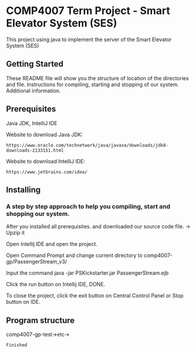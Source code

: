 # COMP4007 Term Project - Smart Elevator System (SES)

This project using java to implement the server of the Smart Elevator System (SES)

## Getting Started

These README file will show you the structure of location of the directories and file.
Instructions for compiling, starting and stopping of our system.
Additional information.

## Prerequisites

Java JDK, IntelliJ IDE

Website to download Java JDK:
```
https://www.oracle.com/technetwork/java/javase/downloads/jdk8-downloads-2133151.html
```
Website to download IntelliJ IDE:
```
https://www.jetbrains.com/idea/
```
## Installing

### A step by step approach to help you compiling, start and shopping our system.

After you installed all prerequisites. and downloaded our source code file. -> Upzip it

Open Intellij IDE and open the project. 

Open Command Prompt and change current directory to comp4007-gp/PassengerStream_v3/

Input the command java -jar PSKickstarter.jar PassengerStream.ejb 

Click the run button on Intellij IDE, DONE.

To close the project, click the exit button on Central Control Panel or Stop button on IDE.

## Program structure

comp4007-gp-test->etc->

```
Finished
```




